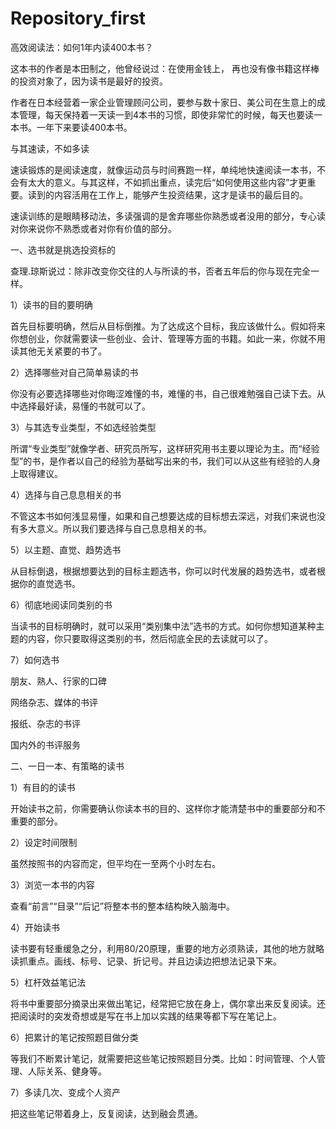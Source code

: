 # Repository_first
高效阅读法：如何1年内读400本书？<br/>

这本书的作者是本田制之，他曾经说过：在使用金钱上， 再也没有像书籍这样棒的投资对象了，因为读书是最好的投资。<br/>

作者在日本经营着一家企业管理顾问公司，要参与数十家日、美公司在生意上的成本管理，每天保持着一天读一到4本书的习惯，即使非常忙的时候，每天也要读一本书。一年下来要读400本书。


与其速读，不如多读

速读锻炼的是阅读速度，就像运动员与时间赛跑一样，单纯地快速阅读一本书，不会有太大的意义。与其这样，不如抓出重点，读完后“如何使用这些内容”才更重要。读到的内容活用在工作上，能够产生投资结果，这才是读书的最后目的。

速读训练的是眼睛移动法，多读强调的是舍弃哪些你熟悉或者没用的部分，专心读对你来说你不熟悉或者对你有价值的部分。

一、选书就是挑选投资标的

查理.琼斯说过：除非改变你交往的人与所读的书，否者五年后的你与现在完全一样。

1）读书的目的要明确

首先目标要明确，然后从目标倒推。为了达成这个目标，我应该做什么。假如将来你想创业，你就需要读一些创业、会计、管理等方面的书籍。如此一来，你就不用读其他无关紧要的书了。

2）选择哪些对自己简单易读的书

你没有必要选择哪些对你晦涩难懂的书，难懂的书，自己很难勉强自己读下去。从中选择最好读，易懂的书就可以了。

3）与其选专业类型，不如选经验类型

所谓“专业类型”就像学者、研究员所写，这样研究用书主要以理论为主。而“经验型”的书，是作者以自己的经验为基础写出来的书，我们可以从这些有经验的人身上取得建议。


4）选择与自己息息相关的书

不管这本书如何浅显易懂，如果和自己想要达成的目标想去深远，对我们来说也没有多大意义。所以我们要选择与自己息息相关的书。

5）以主题、直觉、趋势选书

从目标倒退，根据想要达到的目标主题选书，你可以时代发展的趋势选书，或者根据你的直觉选书。

6）彻底地阅读同类别的书

当读书的目标明确时，就可以采用“类别集中法”选书的方式。如何你想知道某种主题的内容，你只要取得这类别的书，然后彻底全民的去读就可以了。

7）如何选书

朋友、熟人、行家的口碑

网络杂志、媒体的书评

报纸、杂志的书评

国内外的书评服务


二、一日一本、有策略的读书

1）有目的的读书

开始读书之前，你需要确认你读本书的目的、这样你才能清楚书中的重要部分和不重要的部分。

2）设定时间限制

虽然按照书的内容而定，但平均在一至两个小时左右。

3）浏览一本书的内容

查看“前言”“目录”“后记”将整本书的整本结构映入脑海中。

4）开始读书

读书要有轻重缓急之分，利用80/20原理，重要的地方必须熟读，其他的地方就略读抓重点。画线、标号、记录、折记号。并且边读边把想法记录下来。

5）杠杆效益笔记法

将书中重要部分摘录出来做出笔记，经常把它放在身上，偶尔拿出来反复阅读。还把阅读时的突发奇想或是写在书上加以实践的结果等都下写在笔记上。

6）把累计的笔记按照题目做分类

等我们不断累计笔记，就需要把这些笔记按照题目分类。比如：时间管理、个人管理、人际关系、健身等。

7）多读几次、变成个人资产

把这些笔记带着身上，反复阅读，达到融会贯通。